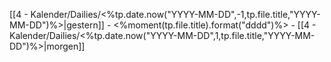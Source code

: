 [[4 - Kalender/Dailies/<%tp.date.now("YYYY-MM-DD",-1,tp.file.title,"YYYY-MM-DD")%>|gestern]]  - <%moment(tp.file.title).format("dddd")%> - [[4 - Kalender/Dailies/<%tp.date.now("YYYY-MM-DD",1,tp.file.title,"YYYY-MM-DD")%>|morgen]]